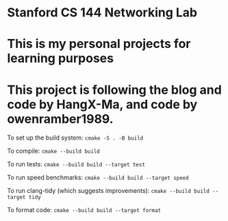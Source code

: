 Stanford CS 144 Networking Lab
==============================
# This is my personal projects for learning purposes
# This project is following the blog and code by HangX-Ma, and code by owenramber1989.




To set up the build system: `cmake -S . -B build`

To compile: `cmake --build build`

To run tests: `cmake --build build --target test`

To run speed benchmarks: `cmake --build build --target speed`

To run clang-tidy (which suggests improvements): `cmake --build build --target tidy`

To format code: `cmake --build build --target format`
